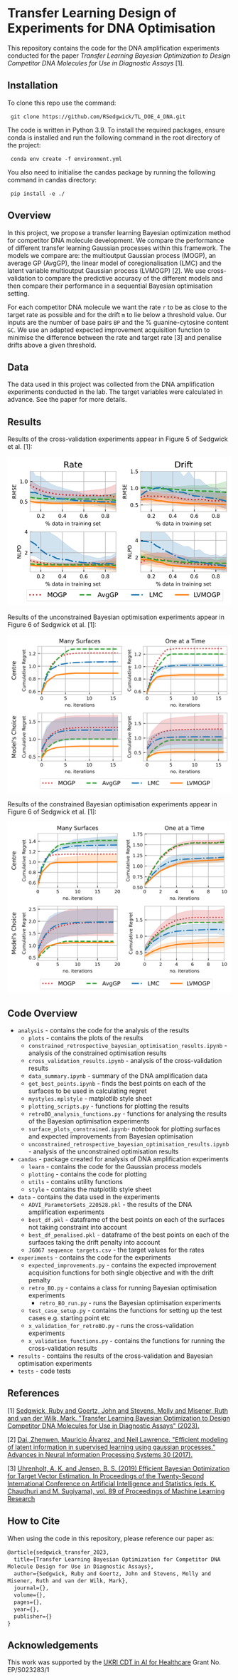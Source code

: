 # Transfer Learning Design of Experiments for DNA Optimisation

This repository contains the code for the DNA amplification experiments conducted for the paper
_Transfer Learning Bayesian Optimization to Design Competitor DNA Molecules for Use in 
Diagnostic Assays_ [1].

## Installation

To clone this repo use the command:
    
     git clone https://github.com/RSedgwick/TL_DOE_4_DNA.git

The code is written in Python 3.9. To install the required packages, ensure conda is installed and run the following 
command in the root directory of the project:

     conda env create -f environment.yml 

You also need to initialise the candas package by running the following command in candas directory:
    
     pip install -e ./

## Overview 

In this project, we propose a transfer learning Bayesian optimization method for competitor DNA molecule development. We
compare the performance of different transfer learning Gaussian processes within this framework. The models we compare are:
the multioutput Gaussian process (MOGP), an average GP (AvgGP), the linear model of coregionalisation (LMC) and
the latent variable multioutput Gaussian process (LVMOGP) [2]. We use cross-validation to compare the predictive accuracy 
of the different models and then compare their performance in a sequential Bayesian optimisation setting.

For each competitor DNA molecule we want the rate `r` to be as close to the target rate as possible and for the 
drift `m` to lie below a threshold value. Our inputs are the number of base pairs `BP` and the % guanine-cytosine 
content `GC`. We use an adapted expected improvement acquisition function to minimise the difference between 
the rate and target rate [3] and penalise drifts above a given threshold.

## Data 
The data used in this project was collected from the DNA amplification experiments conducted in the lab. The 
target variables were calculated in advance. See the paper for more details.

## Results

Results of the cross-validation experiments appear in Figure 5 of Sedgwick et al. [1]:

![cross_validation](analysis/plots/cross_validation.svg)

Results of the unconstrained Bayesian optimisation experiments appear in Figure 6 of Sedgwick et al. [1]:

![unconstrained](analysis/plots/retroBO_cumulative_regret_r.svg)

Results of the constrained Bayesian optimisation experiments appear in Figure 6 of Sedgwick et al. [1]:

![unconstrained](analysis/plots/retroBO_cumulative_regret_all_both.svg)


## Code Overview

- `analysis` - contains the code for the analysis of the results
    - `plots` - contains the plots of the results
    - `constrained_retrospective_bayesian_optimisation_results.ipynb` - analysis of the constrained optimisation results
    - `cross_validation_results.ipynb` - analysis of the cross-validation results
    - `data_summary.ipynb` - summary of the DNA amplification data
    - `get_best_points.ipynb` - finds the best points on each of the surfaces to be used in calculating regret
    - `mystyles.mplstyle` - matplotlib style sheet
    - `plotting_scripts.py` - functions for plotting the results
    - `retroBO_analysis_functions.py` - functions for analysing the results of the Bayesian optimisation experiments
    - `surface_plots_constrained.ipynb`- notebook for plotting surfaces and expected improvements from Bayesian optimisation
    - `unconstrained_retrospective_bayesian_optimisation_results.ipynb` - analysis of the unconstrained optimisation results
- `candas` - package created for analysis of DNA amplification experiments
  - `learn` - contains the code for the Gaussian process models
  - `plotting` - contains the code for plotting 
  - `utils` - contains utility functions
  - `style` - contains the matplotlib style sheet
- `data` - contains the data used in the experiments
  - `ADVI_ParameterSets_220528.pkl` - the results of the DNA amplification experiments
  - `best_df.pkl` - dataframe of the best points on each of the surfaces not taking constraint into account
  - `best_df_penalised.pkl` - dataframe of the best points on each of the surfaces taking the drift penalty into account
  - `JG067 sequence targets.csv` - the target values for the rates 
- `experiments` - contains the code for the experiments
  - `expected_improvements.py` - contains the expected improvement acquisition functions for both single objective and with the drift penalty 
  - `retro_BO.py` - contains a class for running Bayesian optimisation experiments
    - `retro_BO_run.py` - runs the Bayesian optimisation experiments
  - `test_case_setup.py` - contains the functions for setting up the test cases e.g. starting point etc
  - `x_validation_for_retroBO.py` - runs the cross-validation experiments
  - `x_validation_functions.py` - contains the functions for running the cross-validation results
- `results` - contains the results of the cross-validation and Bayesian optimisation experiments
- `tests` - code tests

## References 

[1] [Sedgwick, Ruby and Goertz, John and Stevens, Molly and Misener, Ruth and van der Wilk, Mark. "Transfer Learning Bayesian Optimization to Design Competitor DNA Molecules for Use in Diagnostic Assays" (2023).](https://arxiv.org/abs/2402.17704)

[2] [Dai, Zhenwen, Mauricio Álvarez, and Neil Lawrence. "Efficient modeling of latent information in supervised learning using gaussian processes." Advances in Neural Information Processing Systems 30 (2017).](https://arxiv.org/abs/1705.09862)

[3] [Uhrenholt, A. K. and Jensen, B. S. (2019) Efficient Bayesian Optimization for Target Vector Estimation. In Proceedings of the Twenty-Second International Conference on Artificial Intelligence and Statistics (eds. K. Chaudhuri and M. Sugiyama), vol. 89 of Proceedings of Machine Learning Research](http://proceedings.mlr.press/v89/uhrenholt19a/uhrenholt19a.pdf)

## How to Cite 
When using the code in this repository, please reference our paper as:
```
@article{sedgwick_transfer_2023,
  title={Transfer Learning Bayesian Optimization for Competitor DNA Molecule Design for Use in Diagnostic Assays},
  author={Sedgwick, Ruby and Goertz, John and Stevens, Molly and Misener, Ruth and van der Wilk, Mark},
  journal={},
  volume={},
  pages={},
  year={},
  publisher={}
}
```
## Acknowledgements
This work was supported by the [UKRI CDT in AI for Healthcare](https://ai4health.io/) Grant No. EP/S023283/1 

